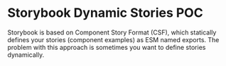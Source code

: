 # Storybook Dynamic Stories POC

Storybook is based on Component Story Format (CSF), which statically defines your stories (component examples) as ESM named exports. The problem with this approach is sometimes you want to define stories dynamically.
